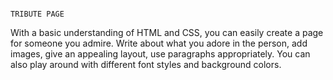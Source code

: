                                                                           TRIBUTE PAGE

With a basic understanding of HTML and CSS, you can easily create a page for someone you admire.
Write about what you adore in the person, add images, give an appealing layout, use paragraphs appropriately. 
You can also play around with different font styles and background colors.

